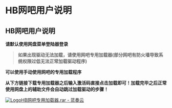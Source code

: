# HB网吧用户说明

## HB网吧用户说明

**请默认使用网盘菜单登陆器登录**

> **如果出现驱动无法加载，请使用网吧专用加载器(部分网吧有防火墙导致系统权限过低无法正常加载驱动程序)**

**可以使用手动使用网吧的专用加载程序**

**从下方链接下载专用加载器之后输入激活码直接点击加载即可！加载完毕之后正常使用网盘上的辅助文件会自动跳过加载驱动的步骤！**

[![Logo](https://assets.woozooo.com/assets/favicon.ico)HB网吧专用加载器.rar - 蓝奏云](https://apex2.lanzoub.com/ipwAH1cu3i5a)
